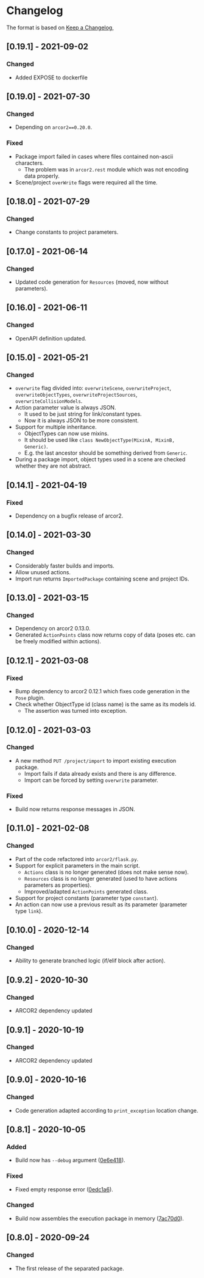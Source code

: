 # Changelog

The format is based on [Keep a Changelog](https://keepachangelog.com/en/1.0.0/),

## [0.19.1] - 2021-09-02

### Changed
- Added EXPOSE to dockerfile

## [0.19.0] - 2021-07-30

### Changed
- Depending on `arcor2==0.20.0`.

### Fixed

- Package import failed in cases where files contained non-ascii characters.
  - The problem was in `arcor2.rest` module which was not encoding data properly.
- Scene/project `overWrite` flags were required all the time.

## [0.18.0] - 2021-07-29

### Changed

- Change constants to project parameters.

## [0.17.0] - 2021-06-14

### Changed
- Updated code generation for `Resources` (moved, now without parameters).

## [0.16.0] - 2021-06-11

### Changed
- OpenAPI definition updated.

## [0.15.0] - 2021-05-21

### Changed
- `overwrite` flag divided into: `overwriteScene`, `overwriteProject`, `overwriteObjectTypes`, `overwriteProjectSources`, `overwriteCollisionModels`.
- Action parameter value is always JSON.
  - It used to be just string for link/constant types.
  - Now it is always JSON to be more consistent.
- Support for multiple inheritance.
  - ObjectTypes can now use mixins.
  - It should be used like `class NewObjectType(MixinA, MixinB, Generic)`.
  - E.g. the last ancestor should be something derived from `Generic`.
- During a package import, object types used in a scene are checked whether they are not abstract.

## [0.14.1] - 2021-04-19

### Fixed
- Dependency on a bugfix release of arcor2.

## [0.14.0] - 2021-03-30

### Changed
- Considerably faster builds and imports.
- Allow unused actions.
- Import run returns `ImportedPackage` containing scene and project IDs.

## [0.13.0] - 2021-03-15

### Changed
- Dependency on arcor2 0.13.0.
- Generated `ActionPoints` class now returns copy of data (poses etc. can be freely modified within actions).


## [0.12.1] - 2021-03-08

### Fixed
- Bump dependency to arcor2 0.12.1 which fixes code generation in the `Pose` plugin.
- Check whether ObjectType id (class name) is the same as its models id.
  - The assertion was turned into exception.

## [0.12.0] - 2021-03-03

### Changed
- A new method `PUT /project/import` to import existing execution package.
  - Import fails if data already exists and there is any difference.
  - Import can be forced by setting `overwrite` parameter.

### Fixed
- Build now returns response messages in JSON.

## [0.11.0] - 2021-02-08

### Changed
- Part of the code refactored into `arcor2/flask.py`.
- Support for explicit parameters in the main script.
  - `Actions` class is no longer generated (does not make sense now). 
  - `Resources` class is no longer generated (used to have actions parameters as properties).
  - Improved/adapted `ActionPoints` generated class.
- Support for project constants (parameter type `constant`).
- An action can now use a previous result as its parameter (parameter type `link`).

## [0.10.0] - 2020-12-14

### Changed
- Ability to generate branched logic (if/elif block after action).

## [0.9.2] - 2020-10-30

### Changed
- ARCOR2 dependency updated

## [0.9.1] - 2020-10-19

### Changed
- ARCOR2 dependency updated

## [0.9.0] - 2020-10-16

### Changed
- Code generation adapted according to `print_exception` location change.

## [0.8.1] - 2020-10-05

### Added
- Build now has `--debug` argument ([0e6e418](http://github.com/robofit/arcor2/commit/0e6e418)).
### Fixed
- Fixed empty response error ([0edc1a6](http://github.com/robofit/arcor2/commit/0edc1a6)).
### Changed
- Build now assembles the execution package in memory ([7ac70d0](http://github.com/robofit/arcor2/commit/7ac70d0)).

## [0.8.0] - 2020-09-24
### Changed
- The first release of the separated package.
